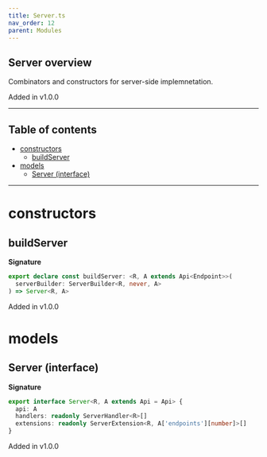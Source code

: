 ```yaml
---
title: Server.ts
nav_order: 12
parent: Modules
---
```


## Server overview

Combinators and constructors for server-side implemnetation.

Added in v1.0.0

---

<h2 class="text-delta">Table of contents</h2>

- [constructors](#constructors)
  - [buildServer](#buildserver)
- [models](#models)
  - [Server (interface)](#server-interface)

---

# constructors

## buildServer

**Signature**

```ts
export declare const buildServer: <R, A extends Api<Endpoint>>(
  serverBuilder: ServerBuilder<R, never, A>
) => Server<R, A>
```

Added in v1.0.0

# models

## Server (interface)

**Signature**

```ts
export interface Server<R, A extends Api = Api> {
  api: A
  handlers: readonly ServerHandler<R>[]
  extensions: readonly ServerExtension<R, A['endpoints'][number]>[]
}
```

Added in v1.0.0
